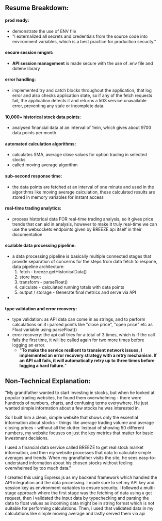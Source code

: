 ## Resume Breakdown:
#### prod ready:
- demonstrate the use of ENV file
- "I externalized all secrets and credentials from the source code into environment variables, which is a best practice for production security."
#### secure session mngmt:
- **API session management** is made secure with the use of .env file and dotenv library
#### error handling:
- implemented try and catch blocks throughout the application, that log error and also checks application state, so if any of the fetch requests fail, the application detects it and returns a 503 service unavailable error, preventing any stale or incomplete data.
#### 10,000+ historical stock data points:
- analysed financial data at an interval of 1min, which gives about 9700 data points per month
#### automated calculation algorithms:
- calculates SMA, average close values for option trading in selected stocks
- called moving average algorithm
#### sub-second response time:
- the data points are fetched at an interval of one minute and used in the algorithms like moving average calculation, these calculated results are stored in memory variables for instant access
#### real-time trading analytics:
- process historical data FOR real-time trading analysis, so it gives price trends that can aid in analysis, however to make it truly real-time we can use the websockets endpoints given by BREEZE api itself in their documentation
#### scalable data processing pipeline:
- a data processing pipeline is basically multiple connected stages that provide separation of concerns for the steps from data fetch to respone, data pipeline architecture:
	1. fetch - breeze.getHistoricalData()
	2. store input 
	3. transform - parseFloat()
	4. calculate - calculated running totals with data points
	5. output / storage - Generate final metrics and serve via API
- 
#### type validation and error recovery:
- type validation: as API data can come in as strings, and to perform calculations on it i parsed points like "close price", "open price" etc as Float variable using parseFloat()
- error recovery: the api call tries for a total of 3 times, which is if the call fails the first time, it will be called again for two more times before logging an error.
	- **"To make the service resilient to transient network issues, I implemented an error recovery strategy with a retry mechanism. If an API call fails, it will automatically retry up to three times before logging a hard failure.**"

## **Non-Technical Explanation:**

"My grandfather wanted to start investing in stocks, but when he looked at popular trading websites, he found them overwhelming - there were hundreds of numbers, charts, and confusing terms everywhere. He just wanted simple information about a few stocks he was interested in.

So I built him a clean, simple website that shows only the essential information about stocks - things like average trading volume and average closing prices - without all the clutter. Instead of showing 50 different numbers, my website focuses on just the key metrics that matter for basic investment decisions.

I used a financial data service called BREEZE to get real stock market information, and then my website processes that data to calculate simple averages and trends. When my grandfather visits the site, he sees easy-to-understand information about his chosen stocks without feeling overwhelmed by too much data."

I created this using Express.js as my backend framework which handled the API integration and the data processing. I made sure to set my API key and session key as environment variables to ensure security. I followed a multi-stage approach where the first stage was the fetching of data using a get request, then i validated the input data by typechecking and parsing the data to float values as incoming data might be in string format which is not suitable for performing calculations.
Then, i used that validated data in my calculations like simple moving average and lastly served them via api